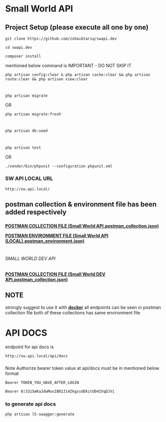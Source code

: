 # Small World API

## Project Setup (please execute all one by one)

```
git clone https://github.com/zohaibtariq/swapi.dev
```
```
cd swapi.dev
```
```
composer install
```
mentioned below command is IMPORTANT - DO NOT SKIP IT
```
php artisan config:clear & php artisan cache:clear && php artisan route:clear && php artisan view:clear
```
#
```
php artisan migrate
```
OR
```
php artisan migrate:fresh
```
#
```
php artisan db:seed
```

#
```
php artisan test
```
OR
```
./vendor/bin/phpunit --configuration phpunit.xml
```

### SW API LOCAL URL
```
http://sw.api.local/
```

###
## postman collection & environment file has been added respectively
###
****[POSTMAN COLLECTION FILE (Small World API.postman_collection.json)](https://github.com/zohaibtariq/swapi.dev/blob/development/Small%20World%20API%20(LOCAL).postman_environment.json)****

****[POSTMAN ENVIRONMENT FILE (Small World API (LOCAL).postman_environment.json)](https://github.com/zohaibtariq/swapi.dev/blob/development/Small%20World%20API.postman_collection.json)****

#

###### SMALL WORLD DEV API
******[POSTMAN COLLECTION FILE (Small World DEV API.postman_collection.json)](https://github.com/zohaibtariq/swapi.dev/blob/development/Small%20World%20Dev%20API.postman_collection.json)******

## NOTE

strongly suggest to use it with **[docker](https://github.com/zohaibtariq/swdocker)** all endpoints can be seen in postman collection file both of these collections has same environment file

# API DOCS

endpoint for api docs is 
```
http://sw.api.local/api/docs
```
###

Note Authorize bearer token value at api/docs must be in mentioned below format
```
Bearer TOKEN_YOU_HAVE_AFTER_LOGIN
```

```
Bearer 8|331SmKaJdwMosIB02J14ZkgssdEKitUD4IVqDJVi
```

### to generate api docs
```
php artisan l5-swagger:generate
```